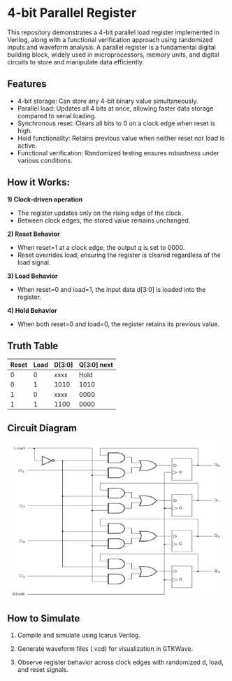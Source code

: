 # 4-bit Parallel Register

This repository demonstrates a 4-bit parallel load register implemented in Verilog, along with a functional verification approach using randomized inputs and waveform analysis.
A parallel register is a fundamental digital building block, widely used in microprocessors, memory units, and digital circuits to store and manipulate data efficiently.

## Features

- 4-bit storage: Can store any 4-bit binary value simultaneously.
- Parallel load: Updates all 4 bits at once, allowing faster data storage compared to serial loading.
- Synchronous reset: Clears all bits to 0 on a clock edge when reset is high.
- Hold functionality: Retains previous value when neither reset nor load is active.
- Functional verification: Randomized testing ensures robustness under various conditions.

## How it Works: 

 **1) Clock-driven operation**

- The register updates only on the rising edge of the clock.
- Between clock edges, the stored value remains unchanged.

**2) Reset Behavior** 

- When reset=1 at a clock edge, the output q is set to 0000.
- Reset overrides load, ensuring the register is cleared regardless of the load signal.

**3) Load Behavior** 

- When reset=0 and load=1, the input data d[3:0] is loaded into the register.

**4) Hold Behavior** 

- When both reset=0 and load=0, the register retains its previous value.

## Truth Table

| Reset | Load | D[3:0] | Q[3:0] next |
| ----- | ---- | ------ | ----------- |
| 0     | 0    | xxxx   | Hold        |
| 0     | 1    | 1010   | 1010        |
| 1     | 0    | xxxx   | 0000        |
| 1     | 1    | 1100   | 0000        |

## Circuit Diagram

![Circuit Diagram](parallel_register_diagram.png)

## How to Simulate

1) Compile and simulate using Icarus Verilog.

2) Generate waveform files (.vcd) for visualization in GTKWave.

3) Observe register behavior across clock edges with randomized d, load, and reset signals.

